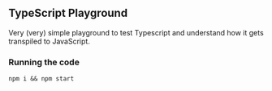 ## TypeScript Playground

Very (very) simple playground to test Typescript and understand how it gets transpiled to JavaScript.

### Running the code

```
npm i && npm start
```